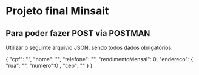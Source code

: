 # Projeto final Minsait

## Para poder fazer POST via POSTMAN 
Utilizar o seguinte arquivio JSON, sendo todos dados obrigatórios:

{
    "cpf": "",
    "nome": "",
    "telefone": "",
    "rendimentoMensal": 0,
    "endereco": {
        "rua": "",
        "numero":0 ,
        "cep": ""
    }
}